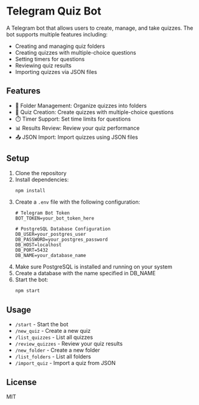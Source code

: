 # Telegram Quiz Bot

A Telegram bot that allows users to create, manage, and take quizzes. The bot supports multiple features including:

- Creating and managing quiz folders
- Creating quizzes with multiple-choice questions
- Setting timers for questions
- Reviewing quiz results
- Importing quizzes via JSON files

## Features

- 📂 Folder Management: Organize quizzes into folders
- 📝 Quiz Creation: Create quizzes with multiple-choice questions
- ⏱️ Timer Support: Set time limits for questions
- 📊 Results Review: Review your quiz performance
- 📤 JSON Import: Import quizzes using JSON files

## Setup

1. Clone the repository
2. Install dependencies:
   ```bash
   npm install
   ```
3. Create a `.env` file with the following configuration:
   ```
   # Telegram Bot Token
   BOT_TOKEN=your_bot_token_here

   # PostgreSQL Database Configuration
   DB_USER=your_postgres_user
   DB_PASSWORD=your_postgres_password
   DB_HOST=localhost
   DB_PORT=5432
   DB_NAME=your_database_name
   ```
4. Make sure PostgreSQL is installed and running on your system
5. Create a database with the name specified in DB_NAME
6. Start the bot:
   ```bash
   npm start
   ```

## Usage

- `/start` - Start the bot
- `/new_quiz` - Create a new quiz
- `/list_quizzes` - List all quizzes
- `/review_quizzes` - Review your quiz results
- `/new_folder` - Create a new folder
- `/list_folders` - List all folders
- `/import_quiz` - Import a quiz from JSON

## License

MIT 